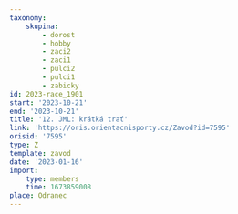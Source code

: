 ```yaml
---
taxonomy:
    skupina:
        - dorost
        - hobby
        - zaci2
        - zaci1
        - pulci2
        - pulci1
        - zabicky
id: 2023-race_1901
start: '2023-10-21'
end: '2023-10-21'
title: '12. JML: krátká trať'
link: 'https://oris.orientacnisporty.cz/Zavod?id=7595'
orisid: '7595'
type: Z
template: zavod
date: '2023-01-16'
import:
    type: members
    time: 1673859008
place: Odranec
---
```


